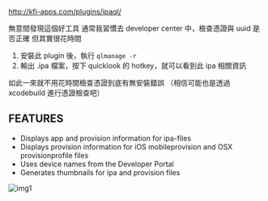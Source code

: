<http://kfi-apps.com/plugins/ipaql/>

無意間發現這個好工具
通常我習慣去 developer center 中，檢查憑證與 uuid 是否正確
但其實很花時間

1. 安裝此 plugin 後，執行 `qlmanage -r`
2. 輸出 .ipa 檔案，按下 quicklook 的 hotkey，就可以看到此 ipa 相關資訊

如此一來就不用花時間檢查憑證到底有無安裝錯誤
（相信可能也是透過 xcodebuild 進行憑證檢查吧）

## FEATURES
- Displays app and provision information for ipa-files
- Displays provision information for iOS mobileprovision and OSX provisionprofile files
- Uses device names from the Developer Portal
- Generates thumbnails for ipa and provision files

![img1](http://kfi-apps.com/site/assets/files/1006/example.png)